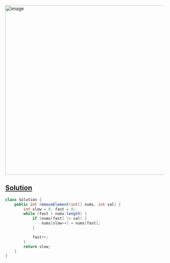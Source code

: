 <img width="534" alt="image" src="https://github.com/kkkkevx/DSA2/assets/108632304/44f6a562-99d9-48eb-930f-f831585c0c13">

## [Solution](https://leetcode.cn/problems/remove-element/description/)

```java
class Solution {
    public int removeElement(int[] nums, int val) {
        int slow = 0, fast = 0;
        while (fast < nums.length) {
            if (nums[fast] != val) {
                nums[slow++] = nums[fast];
            }

            fast++;
        }
        return slow;
    }
}
```
